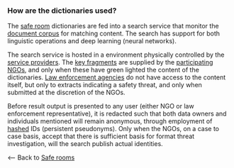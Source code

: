 ### How are the dictionaries used?

The [safe room][] dictionaries are fed into a search service that monitor the [document corpus][] for matching content. The search has support for both linguistic operations and deep learning (neural networks).

The search service is hosted in a environment physically controlled by the [service providers][]. The [key fragments][] are supplied by the [participating NGOs][], and only when these have green lighted the content of the dictionaries. [Law enforcement agencies][] do not have access to the content itself, but only to extracts indicating a safety threat, and only when submitted at the discretion of the NGOs.

Before result output is presented to any user (either NGO or law enforcement representative), it is redacted such that both data owners and individuals mentioned will remain anonymous, through employment of [hashed][] IDs (persistent pseudonyms). Only when the NGOs, on a case to case basis, accept that there is sufficient basis for format threat investigation, will the search publish actual identities.

<-- Back to [Safe rooms]

[Document corpus]: https://en.wikipedia.org/wiki/Text_corpus
[service providers]: service-providers
[Participating NGOs]: non-government-key-holders
[Law enforcement agencies]: law-enforcement-agencies
[key fragments]: encryption-scheme
[hashed]: https://en.wikipedia.org/wiki/Cryptographic_hash_function
[Safe room]: safe-rooms
[Safe rooms]: safe-rooms
